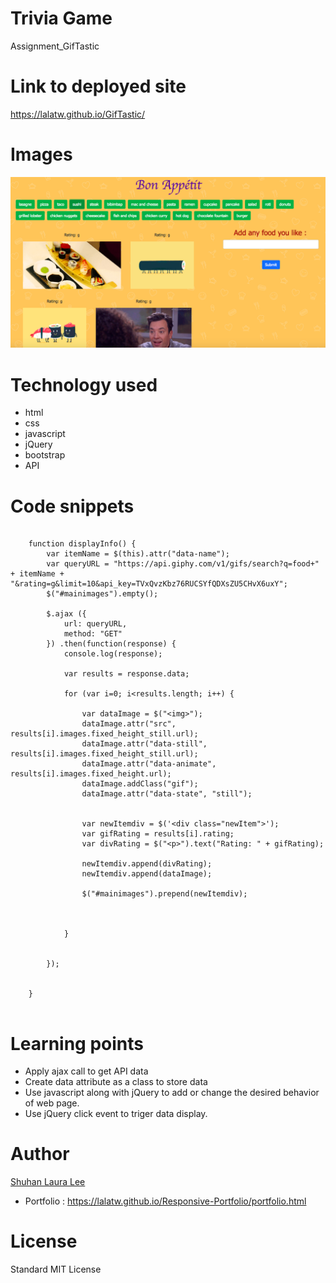 # Trivia Game
Assignment_GifTastic

# Link to deployed site
https://lalatw.github.io/GifTastic/


# Images
![TriviaGame Assignment](assets/images/screenshot.png)

# Technology used
* html
* css
* javascript
* jQuery
* bootstrap
* API


# Code snippets


```

    function displayInfo() {
        var itemName = $(this).attr("data-name");
        var queryURL = "https://api.giphy.com/v1/gifs/search?q=food+" + itemName + "&rating=g&limit=10&api_key=TVxQvzKbz76RUCSYfQDXsZU5CHvX6uxY";
        $("#mainimages").empty();

        $.ajax ({
            url: queryURL,
            method: "GET"
        }) .then(function(response) {
            console.log(response);

            var results = response.data;

            for (var i=0; i<results.length; i++) {

                var dataImage = $("<img>");
                dataImage.attr("src", results[i].images.fixed_height_still.url);
                dataImage.attr("data-still", results[i].images.fixed_height_still.url);
                dataImage.attr("data-animate", results[i].images.fixed_height.url);
                dataImage.addClass("gif");
                dataImage.attr("data-state", "still");
    
    
                var newItemdiv = $('<div class="newItem">');
                var gifRating = results[i].rating;
                var divRating = $("<p>").text("Rating: " + gifRating);
                
                newItemdiv.append(divRating);
                newItemdiv.append(dataImage);
    
                $("#mainimages").prepend(newItemdiv);



            }
    
 
        }); 


    }


```


# Learning points
* Apply ajax call to get API data
* Create data attribute as a class to store data
* Use javascript along with jQuery to add or change the desired behavior of web page.
* Use jQuery click event to triger data display.






# Author 
[Shuhan Laura Lee](https://lalatw.github.io/GifTastic/)

* Portfolio : https://lalatw.github.io/Responsive-Portfolio/portfolio.html


# License
Standard MIT License
